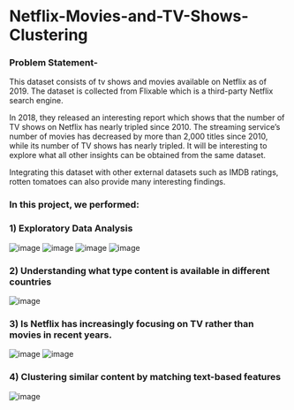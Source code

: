 # Netflix-Movies-and-TV-Shows-Clustering

### **Problem Statement-** 
This dataset consists of tv shows and movies available on Netflix as of 2019. The dataset is collected from Flixable which is a third-party Netflix search engine.

In 2018, they released an interesting report which shows that the number of TV shows on Netflix has nearly tripled since 2010. The streaming service’s number of movies has decreased by more than 2,000 titles since 2010, while its number of TV shows has nearly tripled. It will be interesting to explore what all other insights can be obtained from the same dataset.

Integrating this dataset with other external datasets such as IMDB ratings, rotten tomatoes can also provide many interesting findings.

### In this project, we performed:

###    **1) Exploratory Data Analysis**

![image](https://user-images.githubusercontent.com/98693201/165900176-5993b5e5-1e07-4324-959e-9b617889f2b4.png)
![image](https://user-images.githubusercontent.com/98693201/165900720-4511c4b8-2bc1-4238-a746-04a28b31ce03.png)
![image](https://user-images.githubusercontent.com/98693201/165900316-0d4c7004-9398-45b0-858c-51828bfe69e1.png)
![image](https://user-images.githubusercontent.com/98693201/165900398-2b42fcc7-171c-4c86-9dfd-1dfd6725a0df.png)



###    **2) Understanding what type content is available in different countries**

![image](https://user-images.githubusercontent.com/98693201/165900265-db40949d-8c89-4428-8c11-0f65c91397f5.png)


###    **3) Is Netflix has increasingly focusing on TV rather than movies in recent years**.
![image](https://user-images.githubusercontent.com/98693201/165900905-85640de7-6918-416b-b587-83d251063ab1.png)
![image](https://user-images.githubusercontent.com/98693201/165900947-d68960a4-4b43-4465-ab98-1d003f65e455.png)

###   **4) Clustering similar content by matching text-based features**

![image](https://user-images.githubusercontent.com/98693201/165901351-de53f501-cb07-4afe-b6e5-3666ee4d12bb.png)


